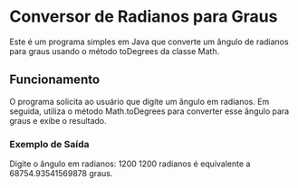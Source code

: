 # Conversor de Radianos para Graus

Este é um programa simples em Java que converte um ângulo de radianos para graus usando o método toDegrees da classe Math.

## Funcionamento

O programa solicita ao usuário que digite um ângulo em radianos. Em seguida, utiliza o método Math.toDegrees para converter esse ângulo para graus e exibe o resultado.

### Exemplo de Saída

Digite o ângulo em radianos: 1200
1200 radianos é equivalente a 68754.93541569878 graus.